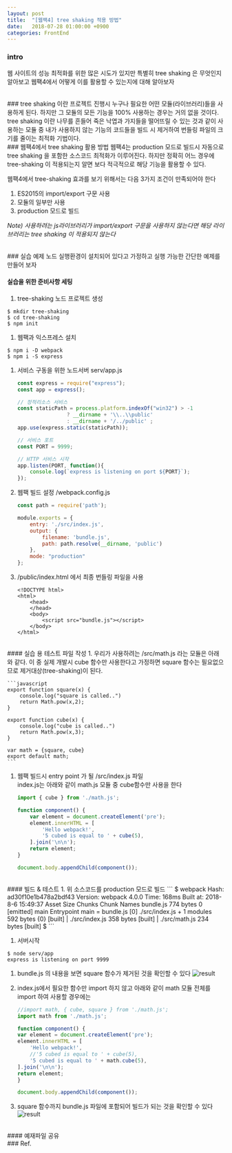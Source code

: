 ```yaml
---
layout: post
title:  "[웹팩4] tree shaking 적용 방법"
date:   2018-07-28 01:00:00 +0900
categories: FrontEnd
---
```

### intro
웹 사이트의 성능 최적화를 위한 많은 시도가 있지만 특별히 tree shaking 은 무엇인지 알아보고 웹팩4에서 어떻게 이를 활용할 수 있는지에 대해 알아보자

<br>
### tree shaking 이란
프로젝트 진행시 누구나 필요한 어떤 모듈(라이브러리)들을 사용하게 된다. 하지만 그 모듈의 모든 기능을 100% 사용하는 경우는 거의 없을 것이다. tree shaking 이란 나무를 흔들어 죽은 낙엽과 가지들을 떨어뜨릴 수 있는 것과 같이 사용하는 모듈 중 내가 사용하지 않는 기능의 코드들을 빌드 시 제거하여 번들링 파일의 크기를 줄이는 최적화 기법이다.

<br>
### 웹팩4에서 tree shaking 활용 방법
웹팩4는 production 모드로 빌드시 자동으로 tree shaking 을 포함한 소스코드 최적화가 이루어진다. 하지만 정확히 어느 경우에 tree-shaking 이 적용되는지 알면 보다 적극적으로 해당 기능을 활용할 수 있다.

웹팩4에서 tree-shaking 효과를 보기 위해서는 다음 3가지 조건이 만족되어야 한다
1. ES2015의 import/export 구문 사용
1. 모듈의 일부만 사용
1. production 모드로 빌드

_Note) 사용하려는 js라이브러리가 import/export 구문을 사용하지 않는다면 해당 라이브러리는 tree shaking 이 적용되지 않는다_

<br>
### 실습 예제
노드 실행환경이 설치되어 있다고 가정하고 실행 가능한 간단한 예제를 만들어 보자

#### 실습을 위한 준비사항 세팅
1. tree-shaking 노드 프로젝트 생성
```
$ mkdir tree-shaking
$ cd tree-shaking
$ npm init
```

1. 웹팩과 익스프레스 설치
```
$ npm i -D webpack
$ npm i -S express
```

1. 서비스 구동을 위한 노드서버 serv/app.js
    ```javascript
    const express = require("express");
    const app = express();

    // 정적리소스 서비스
    const staticPath = process.platform.indexOf("win32") > -1
                    ? __dirname + '\\..\\public' 
                    : __dirname + '/../public' ;
    app.use(express.static(staticPath));

    // 서비스 포트
    const PORT = 9999;

    // HTTP 서비스 시작
    app.listen(PORT, function(){
        console.log(`express is listening on port ${PORT}`);
    });
    ```
1. 웹팩 빌드 설정 /webpack.config.js
    ```javascript
    const path = require('path');

    module.exports = {
        entry: './src/index.js',
        output: {
            filename: 'bundle.js',
            path: path.resolve(__dirname, 'public')
        },
        mode: "production"
    };
    ```

1. /public/index.html 에서 최종 번들링 파일을 사용

    ```
    <!DOCTYPE html>
    <html>
        <head>
        </head>
        <body>
            <script src="bundle.js"></script>
        </body>
    </html>
    ```

<br>
#### 실습 용 테스트 파일 작성
1. 우리가 사용하려는 /src/math.js 라는 모듈은 아래와 같다.   
이 중 실제 개발시 cube 함수만 사용한다고 가정하면 square 함수는 필요없으므로 제거대상(tree-shaking)이 된다.

    ```javascript
    export function square(x) {
        console.log("square is called..")
        return Math.pow(x,2);
    }

    export function cube(x) {
        console.log("cube is called..")
        return Math.pow(x,3);
    }

    var math = {square, cube}
    export default math;
    ```

1. 웹팩 빌드시 entry point 가 될 /src/index.js 파일  
index.js는 아래와 같이 math.js 모듈 중 cube함수만 사용을 한다

    ```javascript
    import { cube } from './math.js';

    function component() {
        var element = document.createElement('pre');
        element.innerHTML = [
            'Hello webpack!',
            '5 cubed is equal to ' + cube(5),
        ].join('\n\n');
        return element;
    }

    document.body.appendChild(component());
    ```

<br>
#### 빌드 & 테스트
1. 위 소스코드를 production 모드로 빌드
```
$ webpack
Hash: ad30f10e1b478a2bdf43
Version: webpack 4.0.0
Time: 168ms
Built at: 2018-8-6 15:49:37
    Asset       Size  Chunks             Chunk Names
bundle.js  774 bytes       0  [emitted]  main
Entrypoint main = bundle.js
   [0] ./src/index.js + 1 modules 592 bytes {0} [built]
       | ./src/index.js 358 bytes [built]
       | ./src/math.js 234 bytes [built]
$ 
```

1. 서버시작
```
$ node serv/app
express is listening on port 9999
```

1. bundle.js 의 내용을 보면 square 함수가 제거된 것을 확인할 수 있다
![result](/images/tree-shaking1.png)


1. index.js에서 필요한 함수만 import 하지 않고 아래와 같이 math 모듈 전체를 import 하여 사용할 경우에는

    ```javascript
    //import math, { cube, square } from './math.js';
    import math from './math.js';

    function component() {
    var element = document.createElement('pre');
    element.innerHTML = [
        'Hello webpack!',
        //'5 cubed is equal to ' + cube(5),
        '5 cubed is equal to ' + math.cube(5),
    ].join('\n\n');
    return element;
    }

    document.body.appendChild(component());
    ```

1. square 함수까지 bundle.js 파일에 포함되어 빌드가 되는 것을 확인할 수 있다
![result](/images/tree-shaking2.png)

<br>
#### 예재파일 공유
<https://github.com/min9nim/tree-shaking-example>

<br>
### Ref.
<https://webpack.js.org/guides/tree-shaking/>
